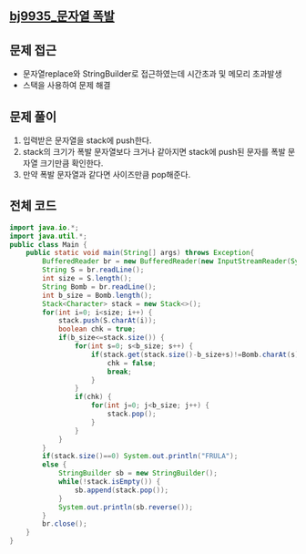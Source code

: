 ## [bj9935_문자열 폭발](https://www.acmicpc.net/problem/9935)

## 문제 접근

- 문자열replace와 StringBuilder로 접근하였는데 시간초과 및 메모리 초과발생
- 스택을 사용하여 문제 해결

## 문제 풀이

1. 입력받은 문자열을 stack에 push한다.
2. stack의 크기가 폭발 문자열보다 크거나 같아지면 stack에 push된 문자를 폭발 문자열 크기만큼 확인한다.
3. 만약 폭발 문자열과 같다면 사이즈만큼 pop해준다.

## 전체 코드

```java
import java.io.*;
import java.util.*;
public class Main {
    public static void main(String[] args) throws Exception{
        BufferedReader br = new BufferedReader(new InputStreamReader(System.in));
        String S = br.readLine();
        int size = S.length();
        String Bomb = br.readLine();
        int b_size = Bomb.length();
        Stack<Character> stack = new Stack<>();
        for(int i=0; i<size; i++) {
            stack.push(S.charAt(i));
            boolean chk = true;
            if(b_size<=stack.size()) {
                for(int s=0; s<b_size; s++) {
                    if(stack.get(stack.size()-b_size+s)!=Bomb.charAt(s)) {
                        chk = false;
                        break;
                    }
                }
                if(chk) {
                    for(int j=0; j<b_size; j++) {
                        stack.pop();
                    }
                }
            }
        }
        if(stack.size()==0) System.out.println("FRULA");
        else {
            StringBuilder sb = new StringBuilder();
            while(!stack.isEmpty()) {
                sb.append(stack.pop());
            }
            System.out.println(sb.reverse());
        }
        br.close();
    }
}
```
